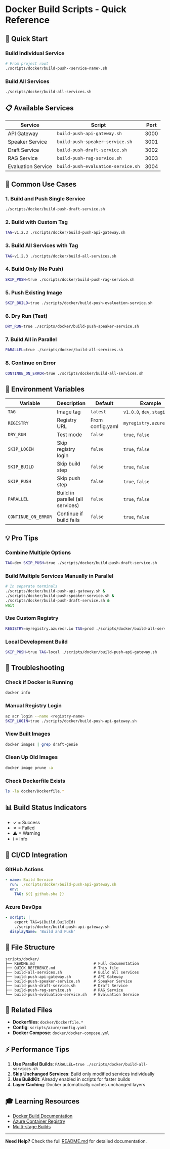 # Docker Build Scripts - Quick Reference

## 🚀 Quick Start

### Build Individual Service
```bash
# From project root
./scripts/docker/build-push-<service-name>.sh
```

### Build All Services
```bash
./scripts/docker/build-all-services.sh
```

## 📋 Available Services

| Service | Script | Port |
|---------|--------|------|
| API Gateway | `build-push-api-gateway.sh` | 3000 |
| Speaker Service | `build-push-speaker-service.sh` | 3001 |
| Draft Service | `build-push-draft-service.sh` | 3002 |
| RAG Service | `build-push-rag-service.sh` | 3003 |
| Evaluation Service | `build-push-evaluation-service.sh` | 3004 |

## 🎯 Common Use Cases

### 1. Build and Push Single Service
```bash
./scripts/docker/build-push-draft-service.sh
```

### 2. Build with Custom Tag
```bash
TAG=v1.2.3 ./scripts/docker/build-push-api-gateway.sh
```

### 3. Build All Services with Tag
```bash
TAG=v1.2.3 ./scripts/docker/build-all-services.sh
```

### 4. Build Only (No Push)
```bash
SKIP_PUSH=true ./scripts/docker/build-push-rag-service.sh
```

### 5. Push Existing Image
```bash
SKIP_BUILD=true ./scripts/docker/build-push-evaluation-service.sh
```

### 6. Dry Run (Test)
```bash
DRY_RUN=true ./scripts/docker/build-push-speaker-service.sh
```

### 7. Build All in Parallel
```bash
PARALLEL=true ./scripts/docker/build-all-services.sh
```

### 8. Continue on Error
```bash
CONTINUE_ON_ERROR=true ./scripts/docker/build-all-services.sh
```

## 🔧 Environment Variables

| Variable | Description | Default | Example |
|----------|-------------|---------|---------|
| `TAG` | Image tag | `latest` | `v1.0.0`, `dev`, `staging` |
| `REGISTRY` | Registry URL | From config.yaml | `myregistry.azurecr.io` |
| `DRY_RUN` | Test mode | `false` | `true`, `false` |
| `SKIP_LOGIN` | Skip registry login | `false` | `true`, `false` |
| `SKIP_BUILD` | Skip build step | `false` | `true`, `false` |
| `SKIP_PUSH` | Skip push step | `false` | `true`, `false` |
| `PARALLEL` | Build in parallel (all services) | `false` | `true`, `false` |
| `CONTINUE_ON_ERROR` | Continue if build fails | `false` | `true`, `false` |

## 💡 Pro Tips

### Combine Multiple Options
```bash
TAG=dev SKIP_PUSH=true ./scripts/docker/build-push-draft-service.sh
```

### Build Multiple Services Manually in Parallel
```bash
# In separate terminals
./scripts/docker/build-push-api-gateway.sh &
./scripts/docker/build-push-speaker-service.sh &
./scripts/docker/build-push-draft-service.sh &
wait
```

### Use Custom Registry
```bash
REGISTRY=myregistry.azurecr.io TAG=prod ./scripts/docker/build-all-services.sh
```

### Local Development Build
```bash
SKIP_PUSH=true TAG=local ./scripts/docker/build-push-api-gateway.sh
```

## 🐛 Troubleshooting

### Check if Docker is Running
```bash
docker info
```

### Manual Registry Login
```bash
az acr login --name <registry-name>
SKIP_LOGIN=true ./scripts/docker/build-push-api-gateway.sh
```

### View Built Images
```bash
docker images | grep draft-genie
```

### Clean Up Old Images
```bash
docker image prune -a
```

### Check Dockerfile Exists
```bash
ls -la docker/Dockerfile.*
```

## 📊 Build Status Indicators

- ✓ = Success
- ✗ = Failed
- ⚠ = Warning
- ℹ = Info

## 🔄 CI/CD Integration

### GitHub Actions
```yaml
- name: Build Service
  run: ./scripts/docker/build-push-api-gateway.sh
  env:
    TAG: ${{ github.sha }}
```

### Azure DevOps
```yaml
- script: |
    export TAG=$(Build.BuildId)
    ./scripts/docker/build-push-api-gateway.sh
  displayName: 'Build and Push'
```

## 📁 File Structure

```
scripts/docker/
├── README.md                          # Full documentation
├── QUICK_REFERENCE.md                 # This file
├── build-all-services.sh              # Build all services
├── build-push-api-gateway.sh          # API Gateway
├── build-push-speaker-service.sh      # Speaker Service
├── build-push-draft-service.sh        # Draft Service
├── build-push-rag-service.sh          # RAG Service
└── build-push-evaluation-service.sh   # Evaluation Service
```

## 🔗 Related Files

- **Dockerfiles**: `docker/Dockerfile.*`
- **Config**: `scripts/azure/config.yaml`
- **Docker Compose**: `docker/docker-compose.yml`

## ⚡ Performance Tips

1. **Use Parallel Builds**: `PARALLEL=true ./scripts/docker/build-all-services.sh`
2. **Skip Unchanged Services**: Build only modified services individually
3. **Use BuildKit**: Already enabled in scripts for faster builds
4. **Layer Caching**: Docker automatically caches unchanged layers

## 🎓 Learning Resources

- [Docker Build Documentation](https://docs.docker.com/engine/reference/commandline/build/)
- [Azure Container Registry](https://docs.microsoft.com/en-us/azure/container-registry/)
- [Multi-stage Builds](https://docs.docker.com/develop/develop-images/multistage-build/)

---

**Need Help?** Check the full [README.md](./README.md) for detailed documentation.

